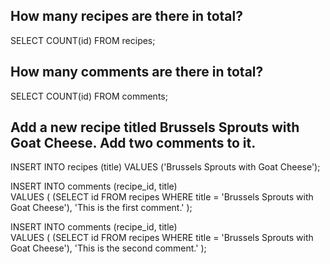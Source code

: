 ## How many recipes are there in total?
  SELECT COUNT(id) FROM recipes;
## How many comments are there in total?
  SELECT COUNT(id) FROM comments;
## Add a new recipe titled Brussels Sprouts with Goat Cheese. Add two comments to it.
  INSERT INTO recipes (title) VALUES ('Brussels Sprouts with Goat Cheese');

  INSERT INTO comments (recipe_id, title)                                                    
  VALUES (
    (SELECT id
      FROM recipes
      WHERE title = 'Brussels Sprouts with Goat Cheese'),
    'This is the first comment.'
  );

  INSERT INTO comments (recipe_id, title)                                                    
  VALUES (
    (SELECT id
      FROM recipes
      WHERE title = 'Brussels Sprouts with Goat Cheese'),
    'This is the second comment.'
  );
